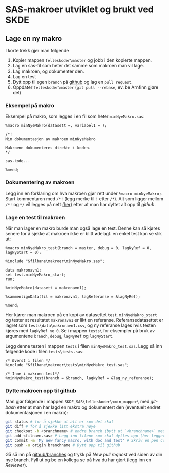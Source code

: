 # SAS-makroer utviklet og brukt ved SKDE

## Lage en ny makro

I korte trekk gjør man følgende

1. Kopier mappen `felleskoder\master` og jobb i den kopierte mappen.
2. Lag en sas-fil som heter det samme som makroen man vil lage.
3. Lag makroen, og dokumenter den.
4. Lag en test
5. Dytt opp til egen `branch` på [github](https://github.com/SKDE-Analyse/sas_codes) og lag en `pull request`.
6. Oppdater `felleskoder\master` (`git pull --rebase`, ev. be Arnfinn gjøre det)

### Eksempel på makro

Eksempel på makro, som legges i en fil som heter `minNyeMakro.sas`:

```SAS
%macro minNyeMakro(datasett =, variabel1 = );

/*!
Min dokumentasjon av makroen minNyeMakro

Makroene dokumenteres direkte i koden.
*/

sas-kode...

%mend;
```

### Dokumentering av makroen

Legg inn en forklaring om hva makroen gjør rett under `%macro minNyeMakro;`. Start kommentaren med `/*!` (legg merke til `!` etter `/*`). Alt som ligger mellom `/*!` og `*/` vil legges på nett [(her)](http://skde-analyse.github.io/sas_codes/) etter at man har dyttet alt opp til *github*.

### Lage en test til makroen

Når man lager en makro burde man også lage en test. Denne kan så kjøres senere for å sjekke at makroen ikke er blitt ødelagt. en enkel test kan se slik ut:

```SAS
%macro minNyeMakro_test(branch = master, debug = 0, lagNyRef = 0, lagNyStart = 0);

%include "&filbane\makroer\minNyeMakro.sas";

data makronavn1;
set test.minNyeMakro_start;
run;

%minNyeMakro(datasett = makronavn1);

%sammenlignData(fil = makronavn1, lagReferanse = &lagNyRef);

%mend;
```

Her kjører man makroen på en kopi av datasettet `test.minNyeMakro_start` og tester at resultatet `makronavn1` er likt en referanse. Referansedatasettet er lagret som `tests\data\makronavn1.csv`, og ny referanse lages hvis testen kjøres med `lagNyRef ne 0`. Se i mappen `tests\` for eksempler på bruk av argumentene `branch`, `debug`, `lagNyRef` og `lagNyStart`.

Legg denne testen i mappen `tests` i filen `minNyeMakro_test.sas`. Legg så inn følgende kode i filen `tests\tests.sas`:

```SAS
/* Øverst i filen */
%include "&filbane\makroer\tests\minNyeMakro_test.sas";

/* Inne i makroen test*/
%minNyeMakro_test(branch = &branch, lagNyRef = &lag_ny_referanse);
```



### Dytte makroen opp til [github](https://github.com/SKDE-Analyse/sas_codes)

Man gjør følgende i mappen `SKDE_SAS\felleskoder\<min_mappe>\` med *git-bash* etter at man har lagd en makro og dokumentert den (eventuelt endret dokumentasjonen i en makro):

```bash
git status # for å sjekke at alt er som det skal
git diff # for å sjekke litt ekstra nøye
git checkout -b <branchname> # endre branch (bytt ut `<branchname>` med ønsket navn på branch).
git add <filnavn.sas> # Legg inn filene som skal dyttes opp (her legger vi til filen `filnavn.sas`)
git commit -m 'My new fancy macro, with doc and test' # Skriv en pen commit-beskjed
git push -u origin branchname # Dytt opp til github
```

Gå så inn på [github/branches](https://github.com/SKDE-Analyse/sas_codes/branches) og trykk på *New pull request* ved siden av din nye branch. Fyll ut og be en kollega se på hva du har gjort (legg inn en *Reviewer*).
